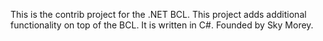 This is the contrib project for the .NET BCL. This project adds additional functionality on top of the BCL. It is written in C#. Founded by Sky Morey.